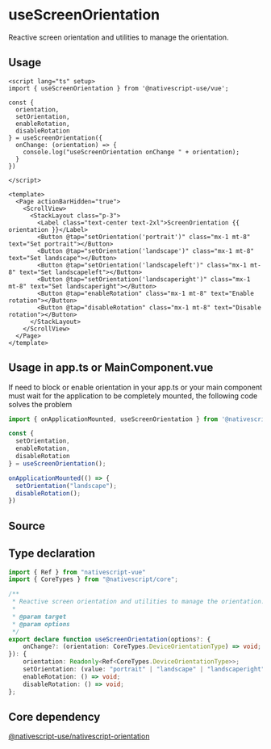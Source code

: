 <script setup>
import Source from '../../.vitepress/theme/components/Source.vue'
</script>

# useScreenOrientation

Reactive screen orientation and utilities to manage the orientation.

## Usage

```vue
<script lang="ts" setup>
import { useScreenOrientation } from '@nativescript-use/vue';

const {
  orientation,
  setOrientation,
  enableRotation,
  disableRotation
} = useScreenOrientation({
  onChange: (orientation) => {
    console.log("useScreenOrientation onChange " + orientation);
  }
})

</script>

<template>
  <Page actionBarHidden="true">
    <ScrollView>
      <StackLayout class="p-3">
        <Label class="text-center text-2xl">ScreenOrientation {{ orientation }}</Label>
        <Button @tap="setOrientation('portrait')" class="mx-1 mt-8" text="Set portrait"></Button>
        <Button @tap="setOrientation('landscape')" class="mx-1 mt-8" text="Set landscape"></Button>
        <Button @tap="setOrientation('landscapeleft')" class="mx-1 mt-8" text="Set landscapeleft"></Button>
        <Button @tap="setOrientation('landscaperight')" class="mx-1 mt-8" text="Set landscaperight"></Button>
        <Button @tap="enableRotation" class="mx-1 mt-8" text="Enable rotation"></Button>
        <Button @tap="disableRotation" class="mx-1 mt-8" text="Disable rotation"></Button>
      </StackLayout>
    </ScrollView>
  </Page>
</template>
```

## Usage in app.ts or MainComponent.vue
If need to block or enable orientation in your app.ts or your main component must wait for the application to be completely mounted, the following code solves the problem

```ts
import { onApplicationMounted, useScreenOrientation } from '@nativescript-use/vue';

const {
  setOrientation,
  enableRotation,
  disableRotation
} = useScreenOrientation();

onApplicationMounted(() => {
  setOrientation("landscape");
  disableRotation();
})
```

## Source
<Source source="useScreenOrientation" demo="ScreenOrientationView.vue"/>

## Type declaration
```ts
import { Ref } from "nativescript-vue"
import { CoreTypes } from "@nativescript/core";

/**
 * Reactive screen orientation and utilities to manage the orientation.
 *
 * @param target
 * @param options
 */
export declare function useScreenOrientation(options?: {
    onChange?: (orientation: CoreTypes.DeviceOrientationType) => void;
}): {
    orientation: Readonly<Ref<CoreTypes.DeviceOrientationType>>;
    setOrientation: (value: "portrait" | "landscape" | "landscaperight" | "landscapeleft", animation?: boolean) => void;
    enableRotation: () => void;
    disableRotation: () => void;
};

```

## Core dependency
[@nativescript-use/nativescript-orientation](https://github.com/NativeScript-Use/NativeScript-Use/tree/main/packages/nativescript-orientation)